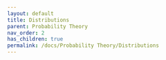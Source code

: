 ```yaml
---
layout: default
title: Distributions
parent: Probability Theory
nav_order: 2
has_children: true
permalink: /docs/Probability Theory/Distributions
---
```

